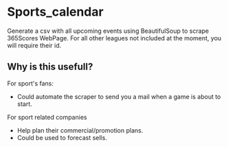 # Sports_calendar
Generate a csv with all upcoming events using BeautifulSoup to scrape 365Scores WebPage. For all other leagues not included at the moment, you will require their id.
## Why is this usefull?
For sport's fans:
* Could automate the scraper to send you a mail when a game is about to start.
  
For sport related companies 
* Help plan their commercial/promotion plans. 
* Could be used to forecast sells.

